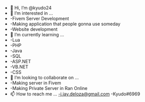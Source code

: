 - 👋 Hi, I’m @kyudo24
- 👀 I’m interested in ...
-   -Fivem Server Development
-   -Making application that people gonna use someday
-   -Website development
- 🌱 I’m currently learning ...
-   -Lua
-   -PHP
-   -Java
-   -SQL
-   -ASP.NET
-   -VB.NET
-   -CSS
- 💞️ I’m looking to collaborate on ...
-   -Making server in Fivem
-   -Making Private Server in Ran Online
- 📫 How to reach me ...
    -j.jay.deloza@gmail.com
     -Kyudo#6969
<!---
kyudo24/kyudo24 is a ✨ special ✨ repository because its `README.md` (this file) appears on your GitHub profile.
You can click the Preview link to take a look at your changes.
--->
